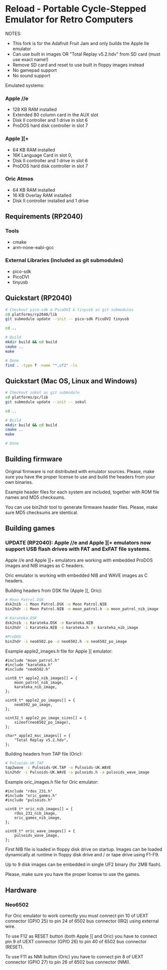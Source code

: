# Reload - Portable Cycle-Stepped Emulator for Retro Computers

NOTES:
 - This fork is for the Adafruit Fruit Jam and only builds the Apple IIe emulator
 - Can use built in images OR "Total Replay v5.2.hdv" from SD card (must use exact name!)
 - Remove SD card and reset to use built in floppy images instead
 - No gamepad support
 - No sound support

Emulated systems:

### Apple //e
  - 128 KB RAM installed 
  - Extended 80 column card in the AUX slot
  - Disk II controller and 1 drive in slot 6
  - ProDOS hard disk controller in slot 7

### Apple ][+
  - 64 KB RAM installed
  - 16K Language Card in slot 0,
  - Disk II controller and 1 drive in slot 6
  - ProDOS hard disk controller in slot 7

### Oric Atmos
  - 64 KB RAM installed
  - 16 KB Overlay RAM installed
  - Disk II controller installed and 1 drive

## Requirements (RP2040)
### Tools
- cmake
- arm-none-eabi-gcc

### External Libraries (included as git submodules)
- pico-sdk
- PicoDVI
- tinyusb

## Quickstart (RP2040)

```bash
# Checkout pico-sdk & PicoDVI & tinyusb as git submodules
cd platforms/rp2040/lib
git submodule update --init -- pico-sdk PicoDVI tinyusb

cd ..

# Build
mkdir build && cd build
cmake ..
make

# Done
find . -type f -name "*.uf2" -ls
```

## Quickstart (Mac OS, Linux and Windows)

```bash
# Checkout sokol as git submodule
cd platforms/pc/lib
git submodule update --init -- sokol

cd ..

# Build
mkdir build && cd build
cmake ..
make

# Done
```

## Building firmware
Original firmware is not distributed with emulator sources. Please, make sure you have the proper license to use and build the headers from your own binaries.

Example header files for each system are included, together with ROM file names and MD5 checksums.

You can use bin2hdr tool to generate firmware header files. Please, make sure MD5 checksums are identical.


## Building games
### UPDATE (RP2040): Apple //e and Apple ][+ emulators now support USB flash drives with FAT and ExFAT file systems.

Apple //e and Apple ][+ emulators are working with embedded ProDOS images and NIB images as C headers.

Oric emulator is working with embedded NIB and WAVE images as C headers.

Building headers from DSK file (Apple ][, Oric):

```bash
# Moon Patrol.DSK
dsk2nib -i Moon Patrol.DSK -o Moon Patrol.NIB
bin2hdr -i Moon Patrol.NIB -o moon_patrol.h -a moon_patrol_nib_image

# Karateka.DSK
dsk2nib -i Karateka.DSK -o Karateka.NIB
bin2hdr -i Karateka.NIB -o karateka.h -a karateka_nib_image

#ProDOS 
bin2hdr -i neo6502.po -o neo6502.h -a neo6502_po_image
```

Example apple2_images.h file for Apple ][ emulator:

```
#include "moon_patrol.h"
#include "karateka.h"
#include "neo6502.h"

uint8_t* apple2_nib_images[] = {
    moon_patrol_nib_image,
    karateka_nib_image,
};

uint8_t* apple2_po_images[] = {
    neo6502_po_image,
};

uint32_t apple2_po_image_sizes[] = {
    sizeof(neo6502_po_image),
};

char* apple2_msc_images[] = {
    "Total Replay v5.2.hdv",
};

```

Building headers from TAP file (Oric):

```bash
# Pulsoids-UK.TAP
tap2wave -i Pulsoids-UK.TAP -o Pulsoids-UK.WAVE
bin2hdr -i Pulsoids-UK.WAVE -o pulsoids.h -a pulsoids_wave_image
```

Example oric_images.h file for Oric emulator:

```
#include "rdos_231.h"
#include "oric_games.h"
#include "pulsoids.h"

uint8_t* oric_nib_images[] = {
    rdos_231_nib_image,
    oric_games_nib_image,
};

uint8_t* oric_wave_images[] = {
    pulsoids_wave_image,
};
```

First NIB file is loaded in floppy disk drive on startup. Images can be loaded dynamically at runtime in floppy disk drive and / or tape drive using F1-F9.

Up to 9 disk images can be embedded in single UF2 binary (for 2MB flash).

Please, make sure you have the proper license to use the games.

## Hardware
### Neo6502
For Oric emulator to work correctly you must connect pin 10 of UEXT connector (GPIO 25) to pin 24 of 6502 bus connector (IRQ) using external wire.

To use F12 as RESET button (both Apple ][ and Oric) you have to connect pin 9 of UEXT connector (GPIO 26) to pin 40 of 6502 bus connector (RESET).

To use F11 as NMI button (Oric) you have to connect pin 8 of UEXT connector (GPIO 27) to pin 26 of 6502 bus connector (NMI).
